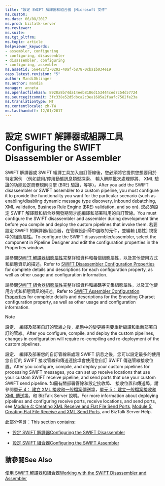 ```yaml
---
title: "設定 SWIFT 解譯器和組合器 |Microsoft 文件"
ms.custom: 
ms.date: 06/08/2017
ms.prod: biztalk-server
ms.reviewer: 
ms.suite: 
ms.tgt_pltfrm: 
ms.topic: article
helpviewer_keywords:
- assembler, configuring
- configuring, disassembler
- disassembler, configuring
- configuring, assembler
ms.assetid: 56e421f2-0292-40af-b878-0cba1b034e19
caps.latest.revision: "5"
author: MandiOhlinger
ms.author: mandia
manager: anneta
ms.openlocfilehash: 8920a8b74da14eeb8186d153444ced7c54d57724
ms.sourcegitcommit: 3fc338e52d5dbca2c3ea1685a2faafc7582fe23a
ms.translationtype: MT
ms.contentlocale: zh-TW
ms.lasthandoff: 12/01/2017
---
```

# <a name="configuring-the-swift-disassembler-or-assembler"></a><span data-ttu-id="37050-102">設定 SWIFT 解譯器或組譯工具</span><span class="sxs-lookup"><span data-stu-id="37050-102">Configuring the SWIFT Disassembler or Assembler</span></span>
<span data-ttu-id="37050-103">SWIFT 解譯器或 SWIFT 組譯工具加入自訂管線後，您必須將它提供您想要用於特定案例 （例如啟用/停用動態訊息類型探索、 輸入解除批次處理即將、 XML 驗證的功能設定商務規則引擎 (BRE) 驗證，等等）。</span><span class="sxs-lookup"><span data-stu-id="37050-103">After you add the SWIFT disassembler or SWIFT assembler to a custom pipeline, you must configure it to provide the functionality you want for the particular scenario (such as enabling/disabling dynamic message type discovery, inbound debatching, XML validation, Business Rule Engine (BRE) validation, and so on).</span></span> <span data-ttu-id="37050-104">您必須設定 SWIFT 解譯器和組合器開發期間才能編譯和部署叫用的自訂管線。</span><span class="sxs-lookup"><span data-stu-id="37050-104">You must configure the SWIFT disassembler and assembler during development time before you compile and deploy the custom pipelines that invoke them.</span></span> <span data-ttu-id="37050-105">若要設定 SWIFT 的解譯器/組合器，在管線設計師中選取的元件，並編輯 [屬性] 視窗中的組態屬性。</span><span class="sxs-lookup"><span data-stu-id="37050-105">To configure the SWIFT disassembler/assembler, select the component in Pipeline Designer and edit the configuration properties in the Properties window.</span></span>  
  
 <span data-ttu-id="37050-106">請參閱[SWIFT 解譯器組態屬性](../../adapters-and-accelerators/accelerator-swift/swift-disassembler-configuration-properties.md)完整詳細資料和每個組態屬性，以及其他使用方式和組態資訊的描述。</span><span class="sxs-lookup"><span data-stu-id="37050-106">Refer to [SWIFT Disassembler Configuration Properties](../../adapters-and-accelerators/accelerator-swift/swift-disassembler-configuration-properties.md) for complete details and descriptions for each configuration property, as well as other usage and configuration information.</span></span>  
  
 <span data-ttu-id="37050-107">請參閱[SWIFT 組合器組態屬性](../../adapters-and-accelerators/accelerator-swift/swift-assembler-configuration-properties.md)完整詳細資料和編碼字元集組態屬性，以及其他使用方式和組態資訊的描述。</span><span class="sxs-lookup"><span data-stu-id="37050-107">Refer to [SWIFT Assembler Configuration Properties](../../adapters-and-accelerators/accelerator-swift/swift-assembler-configuration-properties.md) for complete details and descriptions for the Encoding Charset configuration property, as well as other usage and configuration information.</span></span>  
  
> [!NOTE]
>  <span data-ttu-id="37050-108">設定、 編譯及部署自訂的管線之後，組態中的變更將需要重新編譯和重新部署自訂的管線。</span><span class="sxs-lookup"><span data-stu-id="37050-108">After you configure, compile, and deploy the custom pipelines, changes in configuration will require re-compiling and re-deployment of the custom pipelines.</span></span>  
  
 <span data-ttu-id="37050-109">設定、 編譯及部署您的自訂管線來處理 SWIFT 訊息之後，您可以設定最多的使用您自訂的 SWIFT 接收管線和傳送連接埠會使用您自訂 SWIFT 傳送管線接收位置。</span><span class="sxs-lookup"><span data-stu-id="37050-109">After you configure, compile, and deploy your custom pipelines for processing SWIFT messages, you can set up receive locations that use your custom SWIFT receive pipeline, and send ports that use your custom SWIFT send pipeline.</span></span> <span data-ttu-id="37050-110">如需有關部署管線和設定接收埠、 接收位置和傳送埠，請參閱[單元 4： 建立 XML 接收和一般檔案傳送埠](../../adapters-and-accelerators/accelerator-swift/module-4-adding-an-xml-receive-location-and-flat-file-send-port.md)，[單元 5： 建立一般檔案接收和XML 傳送埠](../../adapters-and-accelerators/accelerator-swift/module-5-adding-a-flat-file-receive-location-and-xml-send-port.md)，和 BizTalk Server 說明。</span><span class="sxs-lookup"><span data-stu-id="37050-110">For more information about deploying pipelines and configuring receive ports, receive locations, and send ports, see [Module 4: Creating XML Receive and Flat File Send Ports](../../adapters-and-accelerators/accelerator-swift/module-4-adding-an-xml-receive-location-and-flat-file-send-port.md), [Module 5: Creating Flat File Receive and XML Send Ports](../../adapters-and-accelerators/accelerator-swift/module-5-adding-a-flat-file-receive-location-and-xml-send-port.md), and BizTalk Server Help.</span></span>  
  
 <span data-ttu-id="37050-111">此部分包含：</span><span class="sxs-lookup"><span data-stu-id="37050-111">This section contains:</span></span>  
  
-   [<span data-ttu-id="37050-112">設定 SWIFT 解譯器</span><span class="sxs-lookup"><span data-stu-id="37050-112">Configuring the SWIFT Disassembler</span></span>](../../adapters-and-accelerators/accelerator-swift/configuring-the-swift-disassembler.md)  
  
-   [<span data-ttu-id="37050-113">設定 SWIFT 組合器</span><span class="sxs-lookup"><span data-stu-id="37050-113">Configuring the SWIFT Assembler</span></span>](../../adapters-and-accelerators/accelerator-swift/configuring-the-swift-assembler.md)  
  
## <a name="see-also"></a><span data-ttu-id="37050-114">請參閱</span><span class="sxs-lookup"><span data-stu-id="37050-114">See Also</span></span>  
 [<span data-ttu-id="37050-115">使用 SWIFT 解譯器和組合器</span><span class="sxs-lookup"><span data-stu-id="37050-115">Working with the SWIFT Disassembler and Assembler</span></span>](../../adapters-and-accelerators/accelerator-swift/working-with-the-swift-disassembler-and-assembler.md)
